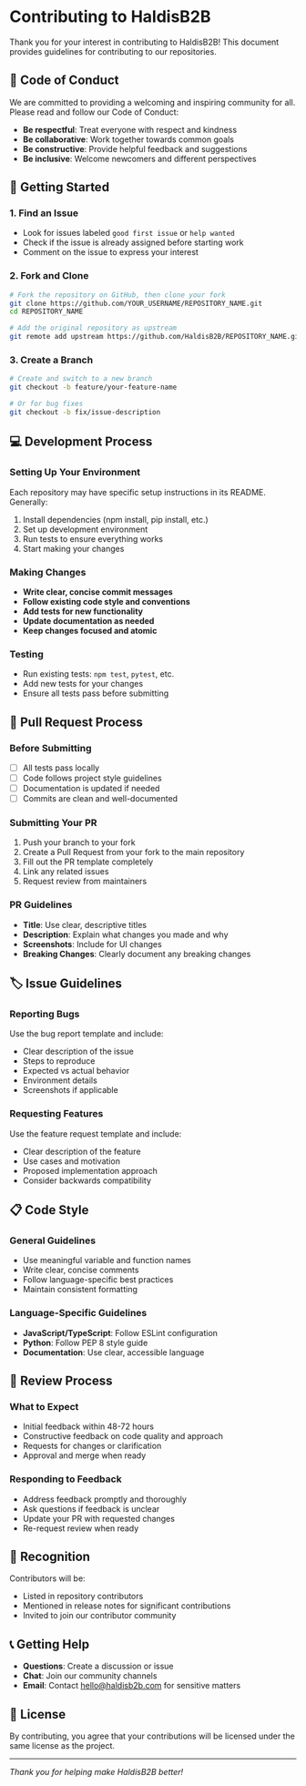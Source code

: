 # Contributing to HaldisB2B

Thank you for your interest in contributing to HaldisB2B! This document provides guidelines for contributing to our repositories.

## 🎯 Code of Conduct

We are committed to providing a welcoming and inspiring community for all. Please read and follow our Code of Conduct:

- **Be respectful**: Treat everyone with respect and kindness
- **Be collaborative**: Work together towards common goals
- **Be constructive**: Provide helpful feedback and suggestions
- **Be inclusive**: Welcome newcomers and different perspectives

## 🚀 Getting Started

### 1. Find an Issue
- Look for issues labeled `good first issue` or `help wanted`
- Check if the issue is already assigned before starting work
- Comment on the issue to express your interest

### 2. Fork and Clone
```bash
# Fork the repository on GitHub, then clone your fork
git clone https://github.com/YOUR_USERNAME/REPOSITORY_NAME.git
cd REPOSITORY_NAME

# Add the original repository as upstream
git remote add upstream https://github.com/HaldisB2B/REPOSITORY_NAME.git
```

### 3. Create a Branch
```bash
# Create and switch to a new branch
git checkout -b feature/your-feature-name

# Or for bug fixes
git checkout -b fix/issue-description
```

## 💻 Development Process

### Setting Up Your Environment
Each repository may have specific setup instructions in its README. Generally:

1. Install dependencies (npm install, pip install, etc.)
2. Set up development environment
3. Run tests to ensure everything works
4. Start making your changes

### Making Changes
- **Write clear, concise commit messages**
- **Follow existing code style and conventions**
- **Add tests for new functionality**
- **Update documentation as needed**
- **Keep changes focused and atomic**

### Testing
- Run existing tests: `npm test`, `pytest`, etc.
- Add new tests for your changes
- Ensure all tests pass before submitting

## 📝 Pull Request Process

### Before Submitting
- [ ] All tests pass locally
- [ ] Code follows project style guidelines
- [ ] Documentation is updated if needed
- [ ] Commits are clean and well-documented

### Submitting Your PR
1. Push your branch to your fork
2. Create a Pull Request from your fork to the main repository
3. Fill out the PR template completely
4. Link any related issues
5. Request review from maintainers

### PR Guidelines
- **Title**: Use clear, descriptive titles
- **Description**: Explain what changes you made and why
- **Screenshots**: Include for UI changes
- **Breaking Changes**: Clearly document any breaking changes

## 🏷️ Issue Guidelines

### Reporting Bugs
Use the bug report template and include:
- Clear description of the issue
- Steps to reproduce
- Expected vs actual behavior
- Environment details
- Screenshots if applicable

### Requesting Features
Use the feature request template and include:
- Clear description of the feature
- Use cases and motivation
- Proposed implementation approach
- Consider backwards compatibility

## 📋 Code Style

### General Guidelines
- Use meaningful variable and function names
- Write clear, concise comments
- Follow language-specific best practices
- Maintain consistent formatting

### Language-Specific Guidelines
- **JavaScript/TypeScript**: Follow ESLint configuration
- **Python**: Follow PEP 8 style guide
- **Documentation**: Use clear, accessible language

## 🔄 Review Process

### What to Expect
- Initial feedback within 48-72 hours
- Constructive feedback on code quality and approach
- Requests for changes or clarification
- Approval and merge when ready

### Responding to Feedback
- Address feedback promptly and thoroughly
- Ask questions if feedback is unclear
- Update your PR with requested changes
- Re-request review when ready

## 🎉 Recognition

Contributors will be:
- Listed in repository contributors
- Mentioned in release notes for significant contributions
- Invited to join our contributor community

## 📞 Getting Help

- **Questions**: Create a discussion or issue
- **Chat**: Join our community channels
- **Email**: Contact hello@haldisb2b.com for sensitive matters

## 📄 License

By contributing, you agree that your contributions will be licensed under the same license as the project.

---

*Thank you for helping make HaldisB2B better!*